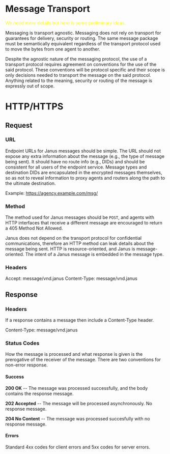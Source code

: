 # Message Transport
<span style="color:yellow">We need more details but here is some preliminary ideas.</span>

Messaging is transport agnostic. Messaging does not rely on transport for guarantees for delivery, security or routing. The same message package must be semantically equivalent regardless of the transport protocol used to move the bytes from one agent to another.

Despite the agnostic nature of the messaging protocol, the use of a transport protocol requires agreement on conventions for the use of the said protocol. These conventions will be protocol specific and their scope is only decisions needed to transport the message on the said protocol. Anything related to the meaning, security or routing of the message is expressly out of scope.

# HTTP/HTTPS
## Request
### URL
Endpoint URLs for Janus messages should be simple. The URL should not expose any extra information about the message (e.g., the type of message being sent). It should have no route info (e.g., DIDs) and should be consistent for all users of the endpoint service. Message types and destination DIDs are encapsulated in the encrypted messages themselves, so as not to reveal information to proxy agents and routers along the path to the ultimate destination.

Example: https://agency.example.com/msg/

### Method
The method used for Janus messages should be `POST`, and agents with HTTP interfaces that receive a different message are encouraged to return a 405 Method Not Allowed.

Janus does not depend on the transport protocol for confidential communications, therefore an HTTP method can leak details about the message being sent. HTTP is resource-oriented, and Janus is message-oriented. The intent of a Janus message is embedded in the message type.

### Headers
Accept: message/vnd.janus
Content-Type: message/vnd.janus

## Response

### Headers
If a response contains a message then include a Content-Type header.

Content-Type: message/vnd.janus

### Status Codes
How the message is processed and what response is given is the prerogative of the receiver of the message. There are two conventions for non-error response.

#### Success
**200 OK** -- The message was processed successfully, and the body contains the response message.

**202 Accepted** -- The message will be processed asynchronously. No response message.

**204 No Content** -- The message was processed succesfully with no response message.

#### Errors

Standard 4xx codes for client errors and 5xx codes for server errors.
